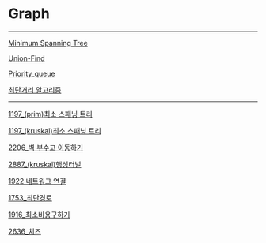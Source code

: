 # Graph

---

[Minimum Spanning Tree](Graph%20c873642832f74e899650bc216e7d118c/Minimum%20Spanning%20Tree%2040232e1de14d4c209b68805c2c0ca68b.md)

[Union-Find](Graph%20c873642832f74e899650bc216e7d118c/Union-Find%205f9c469108b5464fa90bc7086ae2155f.md)

[Priority_queue](Graph%20c873642832f74e899650bc216e7d118c/Priority_queue%2081fce0398597417b8b212affe5d1184d.md)

[최단거리 알고리즘](Graph%20c873642832f74e899650bc216e7d118c/%E1%84%8E%E1%85%AC%E1%84%83%E1%85%A1%E1%86%AB%E1%84%80%E1%85%A5%E1%84%85%E1%85%B5%20%E1%84%8B%E1%85%A1%E1%86%AF%E1%84%80%E1%85%A9%E1%84%85%E1%85%B5%E1%84%8C%E1%85%B3%E1%86%B7%20646dd2a232d14d66a18ffeeeb27fc96a.md)

---

[1197_(prim)최소 스패닝 트리](Graph%20c873642832f74e899650bc216e7d118c/1197_(prim)%E1%84%8E%E1%85%AC%E1%84%89%E1%85%A9%20%E1%84%89%E1%85%B3%E1%84%91%E1%85%A2%E1%84%82%E1%85%B5%E1%86%BC%20%E1%84%90%E1%85%B3%E1%84%85%E1%85%B5%20dac17fcffbed4cbb816b6260e1b4352d.md)

[1197_(kruskal)최소 스패닝 트리](Graph%20c873642832f74e899650bc216e7d118c/1197_(kruskal)%E1%84%8E%E1%85%AC%E1%84%89%E1%85%A9%20%E1%84%89%E1%85%B3%E1%84%91%E1%85%A2%E1%84%82%E1%85%B5%E1%86%BC%20%E1%84%90%E1%85%B3%E1%84%85%E1%85%B5%200d0f080e1d8f48f88506fef3a49250d9.md)

[2206_벽 부수고 이동하기](Graph%20c873642832f74e899650bc216e7d118c/2206_%E1%84%87%E1%85%A7%E1%86%A8%20%E1%84%87%E1%85%AE%E1%84%89%E1%85%AE%E1%84%80%E1%85%A9%20%E1%84%8B%E1%85%B5%E1%84%83%E1%85%A9%E1%86%BC%E1%84%92%E1%85%A1%E1%84%80%E1%85%B5%207095c6a5ff8b4e9591f3ab99ee0d63c8.md)

[2887_(kruskal)행성터널](Graph%20c873642832f74e899650bc216e7d118c/2887_(kruskal)%E1%84%92%E1%85%A2%E1%86%BC%E1%84%89%E1%85%A5%E1%86%BC%E1%84%90%E1%85%A5%E1%84%82%E1%85%A5%E1%86%AF%2010da08d23d5b4a15af67a2479a22d5d9.md)

[1922 네트워크 연결](Graph%20c873642832f74e899650bc216e7d118c/1922%20%E1%84%82%E1%85%A6%E1%84%90%E1%85%B3%E1%84%8B%E1%85%AF%E1%84%8F%E1%85%B3%20%E1%84%8B%E1%85%A7%E1%86%AB%E1%84%80%E1%85%A7%E1%86%AF%20e03a4675faaa4f9d89ce46a591fc815b.md)

[1753_최단경로](Graph%20c873642832f74e899650bc216e7d118c/1753_%E1%84%8E%E1%85%AC%E1%84%83%E1%85%A1%E1%86%AB%E1%84%80%E1%85%A7%E1%86%BC%E1%84%85%E1%85%A9%2084225f13357a4d20af158ac7c463c340.md)

[1916_최소비용구하기](Graph%20c873642832f74e899650bc216e7d118c/1916_%E1%84%8E%E1%85%AC%E1%84%89%E1%85%A9%E1%84%87%E1%85%B5%E1%84%8B%E1%85%AD%E1%86%BC%E1%84%80%E1%85%AE%E1%84%92%E1%85%A1%E1%84%80%E1%85%B5%20091bde4ca36d49e0852f560717461d98.md)

[2636_치즈](Graph%20c873642832f74e899650bc216e7d118c/2636_%E1%84%8E%E1%85%B5%E1%84%8C%E1%85%B3%200d18c41d2a05467e943c5d0359ee8e70.md)